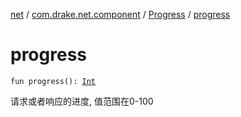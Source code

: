 [net](../../index.md) / [com.drake.net.component](../index.md) / [Progress](index.md) / [progress](./progress.md)

# progress

`fun progress(): `[`Int`](https://kotlinlang.org/api/latest/jvm/stdlib/kotlin/-int/index.html)

请求或者响应的进度, 值范围在0-100

